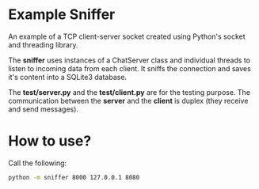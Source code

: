 # Example Sniffer

An example of a TCP client-server socket created using Python's socket and threading library. 

The **sniffer** uses instances of a ChatServer class and individual threads to listen to incoming data from each client. 
It sniffs the connection and saves it's content into a SQLite3 database.

The **test/server.py** and the **test/client.py** are for the testing purpose. The communication between the **server** and the **client** is duplex (they receive and send messages). 

How to use?
===========

Call the following:
```bash
python -m sniffer 8000 127.0.0.1 8080
```
